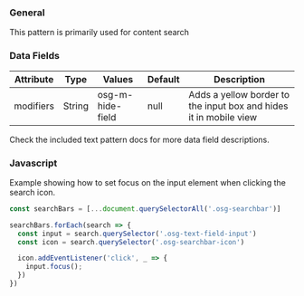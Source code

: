 ### General
This pattern is primarily used for content search

### Data Fields
| Attribute | Type | Values | Default | Description |
|---|---|---|---|---|
| modifiers | String | osg-m-hide-field | null | Adds a yellow border to the input box and hides it in mobile view |

Check the included text pattern docs for more data field descriptions.

### Javascript
Example showing how to set focus on the input element when clicking the search icon.
```javascript
const searchBars = [...document.querySelectorAll('.osg-searchbar')]

searchBars.forEach(search => {
  const input = search.querySelector('.osg-text-field-input')
  const icon = search.querySelector('.osg-searchbar-icon')

  icon.addEventListener('click', _ => {
    input.focus();
  })
})
```
